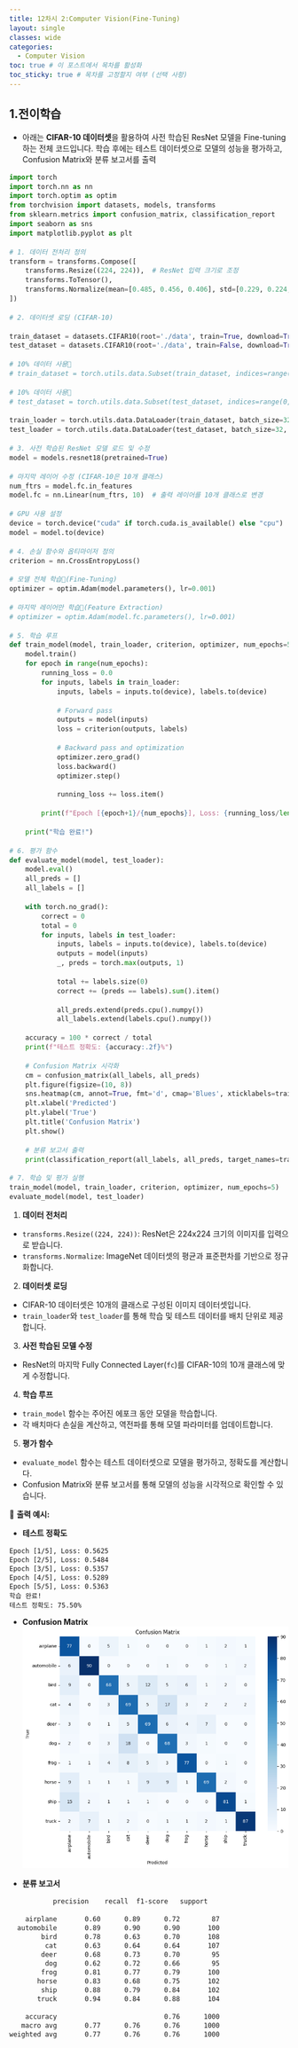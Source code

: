 ```yaml
---
title: 12차시 2:Computer Vision(Fine-Tuning)
layout: single
classes: wide
categories:
  - Computer Vision
toc: true # 이 포스트에서 목차를 활성화
toc_sticky: true # 목차를 고정할지 여부 (선택 사항)
---
```


## **1.전이학습**

- 아래는 **CIFAR-10 데이터셋**을 활용하여 사전 학습된 ResNet 모델을 Fine-tuning하는 전체 코드입니다. 학습 후에는 테스트 데이터셋으로 모델의 성능을 평가하고, Confusion Matrix와 분류 보고서를 출력

```python
import torch
import torch.nn as nn
import torch.optim as optim
from torchvision import datasets, models, transforms
from sklearn.metrics import confusion_matrix, classification_report
import seaborn as sns
import matplotlib.pyplot as plt

# 1. 데이터 전처리 정의
transform = transforms.Compose([
    transforms.Resize((224, 224)),  # ResNet 입력 크기로 조정
    transforms.ToTensor(),
    transforms.Normalize(mean=[0.485, 0.456, 0.406], std=[0.229, 0.224, 0.225])  # ImageNet 정규화
])

# 2. 데이터셋 로딩 (CIFAR-10)

train_dataset = datasets.CIFAR10(root='./data', train=True, download=True, transform=transform)
test_dataset = datasets.CIFAR10(root='./data', train=False, download=True, transform=transform)

# 10% 데이터 사용🚀
# train_dataset = torch.utils.data.Subset(train_dataset, indices=range(0, len(train_dataset), 10))  

# 10% 데이터 사용🚀
# test_dataset = torch.utils.data.Subset(test_dataset, indices=range(0, len(test_dataset), 10))  

train_loader = torch.utils.data.DataLoader(train_dataset, batch_size=32, shuffle=True)
test_loader = torch.utils.data.DataLoader(test_dataset, batch_size=32, shuffle=False)

# 3. 사전 학습된 ResNet 모델 로드 및 수정
model = models.resnet18(pretrained=True)

# 마지막 레이어 수정 (CIFAR-10은 10개 클래스)
num_ftrs = model.fc.in_features
model.fc = nn.Linear(num_ftrs, 10)  # 출력 레이어를 10개 클래스로 변경

# GPU 사용 설정
device = torch.device("cuda" if torch.cuda.is_available() else "cpu")
model = model.to(device)

# 4. 손실 함수와 옵티마이저 정의
criterion = nn.CrossEntropyLoss()

# 모델 전체 학습🚀(Fine-Tuning)
optimizer = optim.Adam(model.parameters(), lr=0.001)

# 마지막 레이어만 학습🚀(Feature Extraction)
# optimizer = optim.Adam(model.fc.parameters(), lr=0.001)  

# 5. 학습 루프
def train_model(model, train_loader, criterion, optimizer, num_epochs=5):
    model.train()
    for epoch in range(num_epochs):
        running_loss = 0.0
        for inputs, labels in train_loader:
            inputs, labels = inputs.to(device), labels.to(device)

            # Forward pass
            outputs = model(inputs)
            loss = criterion(outputs, labels)

            # Backward pass and optimization
            optimizer.zero_grad()
            loss.backward()
            optimizer.step()

            running_loss += loss.item()

        print(f"Epoch [{epoch+1}/{num_epochs}], Loss: {running_loss/len(train_loader):.4f}")

    print("학습 완료!")

# 6. 평가 함수
def evaluate_model(model, test_loader):
    model.eval()
    all_preds = []
    all_labels = []

    with torch.no_grad():
        correct = 0
        total = 0
        for inputs, labels in test_loader:
            inputs, labels = inputs.to(device), labels.to(device)
            outputs = model(inputs)
            _, preds = torch.max(outputs, 1)

            total += labels.size(0)
            correct += (preds == labels).sum().item()

            all_preds.extend(preds.cpu().numpy())
            all_labels.extend(labels.cpu().numpy())

    accuracy = 100 * correct / total
    print(f"테스트 정확도: {accuracy:.2f}%")

    # Confusion Matrix 시각화
    cm = confusion_matrix(all_labels, all_preds)
    plt.figure(figsize=(10, 8))
    sns.heatmap(cm, annot=True, fmt='d', cmap='Blues', xticklabels=train_dataset.classes, yticklabels=train_dataset.classes)
    plt.xlabel('Predicted')
    plt.ylabel('True')
    plt.title('Confusion Matrix')
    plt.show()

    # 분류 보고서 출력
    print(classification_report(all_labels, all_preds, target_names=train_dataset.classes))

# 7. 학습 및 평가 실행
train_model(model, train_loader, criterion, optimizer, num_epochs=5)
evaluate_model(model, test_loader)
```

1.  **데이터 전처리**
- `transforms.Resize((224, 224))`: ResNet은 224x224 크기의 이미지를 입력으로 받습니다.
- `transforms.Normalize`: ImageNet 데이터셋의 평균과 표준편차를 기반으로 정규화합니다.

2.  **데이터셋 로딩**
- CIFAR-10 데이터셋은 10개의 클래스로 구성된 이미지 데이터셋입니다.
- `train_loader`와 `test_loader`를 통해 학습 및 테스트 데이터를 배치 단위로 제공합니다.

3.  **사전 학습된 모델 수정**
- ResNet의 마지막 Fully Connected Layer(`fc`)를 CIFAR-10의 10개 클래스에 맞게 수정합니다.

4.  **학습 루프**
- `train_model` 함수는 주어진 에포크 동안 모델을 학습합니다.
- 각 배치마다 손실을 계산하고, 역전파를 통해 모델 파라미터를 업데이트합니다.

5.  **평가 함수**
- `evaluate_model` 함수는 테스트 데이터셋으로 모델을 평가하고, 정확도를 계산합니다.
- Confusion Matrix와 분류 보고서를 통해 모델의 성능을 시각적으로 확인할 수 있습니다.


🔹 **출력 예시:** 
- **테스트 정확도**
```
Epoch [1/5], Loss: 0.5625
Epoch [2/5], Loss: 0.5484
Epoch [3/5], Loss: 0.5357
Epoch [4/5], Loss: 0.5289
Epoch [5/5], Loss: 0.5363
학습 완료!
테스트 정확도: 75.50%
```

- **Confusion Matrix**
![Confusion Matrix](/assets/images/feature_extraction_cm.png)

- **분류 보고서**
```
           precision    recall  f1-score   support

    airplane       0.60      0.89      0.72        87
  automobile       0.89      0.90      0.90       100
        bird       0.78      0.63      0.70       108
         cat       0.63      0.64      0.64       107
        deer       0.68      0.73      0.70        95
         dog       0.62      0.72      0.66        95
        frog       0.81      0.77      0.79       100
       horse       0.83      0.68      0.75       102
        ship       0.88      0.79      0.84       102
       truck       0.94      0.84      0.88       104

    accuracy                           0.76      1000
   macro avg       0.77      0.76      0.76      1000
weighted avg       0.77      0.76      0.76      1000
```

